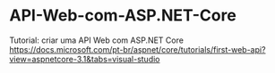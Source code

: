 # API-Web-com-ASP.NET-Core

Tutorial: criar uma API Web com ASP.NET Core
https://docs.microsoft.com/pt-br/aspnet/core/tutorials/first-web-api?view=aspnetcore-3.1&tabs=visual-studio
